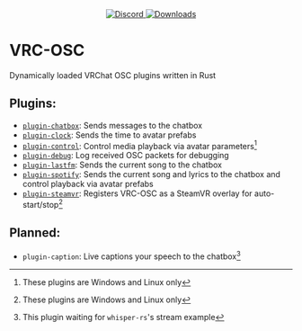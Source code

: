 <div align="center">
  <a href="https://discord.shaybox.com">
    <img alt="Discord" src="https://img.shields.io/discord/824865729445888041?color=404eed&label=Discord&logo=Discord&logoColor=FFFFFF">
  </a>
  <a href="https://github.com/shaybox/vrc-osc/releases/latest">
    <img alt="Downloads" src="https://img.shields.io/github/downloads/shaybox/vrc-osc/total?color=3fb950&label=Downloads&logo=github&logoColor=FFFFFF">
  </a>
</div>

# VRC-OSC

Dynamically loaded VRChat OSC plugins written in Rust

## Plugins:

- [`plugin-chatbox`](/plugin-chatbox): Sends messages to the chatbox
- [`plugin-clock`](/plugin-clock): Sends the time to avatar prefabs
- [`plugin-control`](/plugin-control): Control media playback via avatar parameters[^1]
- [`plugin-debug`](/plugin-debug): Log received OSC packets for debugging
- [`plugin-lastfm`](/plugin-lastfm): Sends the current song to the chatbox
- [`plugin-spotify`](/plugin-spotify): Sends the current song and lyrics to the chatbox and control playback via avatar prefabs
- [`plugin-steamvr`](/plugin-steamvr): Registers VRC-OSC as a SteamVR overlay for auto-start/stop[^1]

## Planned:

- `plugin-caption`: Live captions your speech to the chatbox[^2]

[^1]: These plugins are Windows and Linux only
[^2]: This plugin waiting for `whisper-rs`'s stream example
